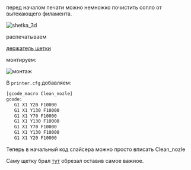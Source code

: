 перед началом печати можно немножко почистить сопло от вытекающего филамента.

![shetka_3d](/klipperFB6/assets/images/clean_nozle/shetka_3d.jpg)

распечатываем 

[держатель щетки](/klipperFB6/assets/stl/clean_nozle/shetka_3d.STL)

монтируем:

![монтаж](/klipperFB6/assets/images/clean_nozle/assembl.jpg)



В ```printer.cfg``` добавляем:


 ```bash
 [gcode_macro Clean_nozle]
gcode:
    G1 X1 Y20 F10000 
    G1 X1 Y130 F10000
    G1 X1 Y70 F10000
    G1 X1 Y130 F10000
    G1 X1 Y70 F10000
    G1 X1 Y130 F10000
    G1 X1 Y20 F10000
 ```
 
 
Теперь в начальный код слайсера можно просто вписать Clean_nozle 
  
Саму щетку брал [тут](http://alii.pub/6hz9dc) обрезал оставив самое важное. 
